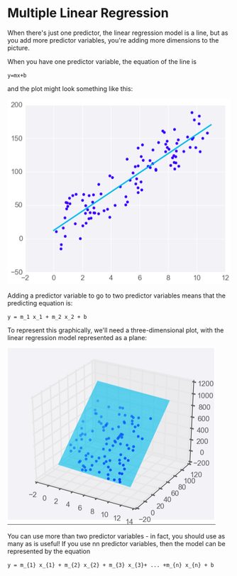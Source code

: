 # Multiple Linear Regression

When there's just one predictor, the linear regression model is a line, but as you add more predictor variables, you're adding more dimensions to the picture.

When you have one predictor variable, the equation of the line is

```
y=mx+b
```

and the plot might look something like this:

![Alt text](./imgs/img_1.png)

Adding a predictor variable to go to two predictor variables means that the predicting equation is:

```
y = m_1 x_1 + m_2 x_2 + b
```

To represent this graphically, we'll need a three-dimensional plot, with the linear regression model represented as a plane:

![Alt text](./imgs/img_2.png)

You can use more than two predictor variables - in fact, you should use as many as is useful! If you use nn predictor variables, then the model can be represented by the equation

```
y = m_{1} x_{1} + m_{2} x_{2} + m_{3} x_{3}+ ... +m_{n} x_{n} + b
```
